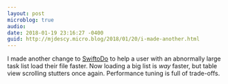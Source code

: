 ```yaml
---
layout: post
microblog: true
audio: 
date: 2018-01-19 23:16:27 -0400
guid: http://mjdescy.micro.blog/2018/01/20/i-made-another.html
---
```

I made another change to [SwiftoDo](http:/swiftodoapp.com) to help a user with an abnormally large task list load their file faster. Now loading a big list is _way_ faster, but table view scrolling stutters once again. Performance tuning is full of trade-offs.
